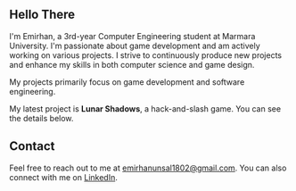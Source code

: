 ## Hello There

I'm Emirhan, a 3rd-year Computer Engineering student at Marmara University. I'm passionate about game development and am actively working on various projects. I strive to continuously produce new projects and enhance my skills in both computer science and game design.

My projects primarily focus on game development and software engineering.

My latest project is **Lunar Shadows**, a hack-and-slash game. You can see the details below.

## Contact

Feel free to reach out to me at [emirhanunsal1802@gmail.com](mailto:emirhanunsal1802@gmail.com). You can also connect with me on [LinkedIn](https://www.linkedin.com/in/emirhanunsal/).
